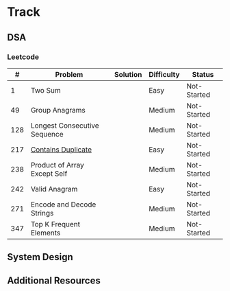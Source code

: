 # Track

## DSA

### Leetcode
| # | Problem | Solution | Difficulty | Status |
|---|---------|----------|------------|--------|
|1|Two Sum||Easy|Not-Started|
|49|Group Anagrams||Medium|Not-Started|
|128|Longest Consecutive Sequence||Medium|Not-Started|
|217|[Contains Duplicate](/dsa/go/lc/0217/217_README.md)||Easy|Not-Started|
|238|Product of Array Except Self||Medium|Not-Started|
|242|Valid Anagram||Easy|Not-Started|
|271|Encode and Decode Strings||Medium|Not-Started|
|347|Top K Frequent Elements||Medium|Not-Started|

## System Design

## Additional Resources

